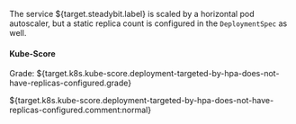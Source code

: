 The service ${target.steadybit.label} is scaled by a horizontal pod autoscaler, but a static
replica count is configured in the ```DeploymentSpec``` as well.

#### Kube-Score
Grade: ${target.k8s.kube-score.deployment-targeted-by-hpa-does-not-have-replicas-configured.grade}

${target.k8s.kube-score.deployment-targeted-by-hpa-does-not-have-replicas-configured.comment:normal}
